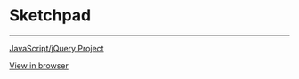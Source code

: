 # Sketchpad
---

[JavaScript/jQuery Project](http://www.theodinproject.com/web-development-101/javascript-and-jquery) 

[View in browser](https://cdn.rawgit.com/rPen/The.Odin.Project/master/Sketchpad/index.html)
